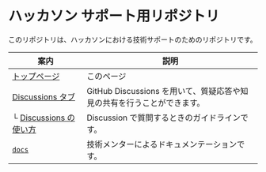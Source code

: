 # ハッカソン サポート用リポジトリ

このリポジトリは、ハッカソンにおける技術サポートのためのリポジトリです。

| 案内 | 説明 |
|----|----|
| [トップページ](https://github.com/1ft-seabass/ma-hackathon-qa-and-knowledge-202210) | このページ |
| [Discussions タブ](https://github.com/1ft-seabass/ma-hackathon-qa-and-knowledge-202210/discussions) | GitHub Discussions を用いて、質疑応答や知見の共有を行うことができます。 |
| └ [Discussions の使い方](https://github.com/1ft-seabass/ma-hackathon-qa-and-knowledge-202210/discussions/1)  | Discussion で質問するときのガイドラインです。 |
| [`docs`](./docs) | 技術メンターによるドキュメンテーションです。 |
